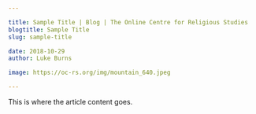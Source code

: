 ```yaml
---

title: Sample Title | Blog | The Online Centre for Religious Studies
blogtitle: Sample Title
slug: sample-title

date: 2018-10-29
author: Luke Burns

image: https://oc-rs.org/img/mountain_640.jpeg

---
```

This is where the article content goes.